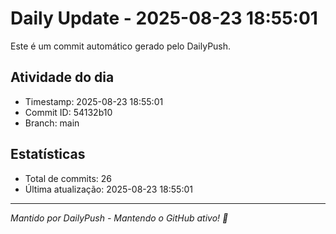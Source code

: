 # Daily Update - 2025-08-23 18:55:01

Este é um commit automático gerado pelo DailyPush.

## Atividade do dia
- Timestamp: 2025-08-23 18:55:01
- Commit ID: 54132b10
- Branch: main

## Estatísticas
- Total de commits: 26
- Última atualização: 2025-08-23 18:55:01

---
*Mantido por DailyPush - Mantendo o GitHub ativo! 🚀*
